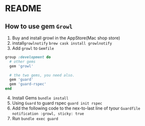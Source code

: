 # README

## How to use gem `Growl`
1. Buy and install growl in the AppStore(Mac shop store)
2. install`growlnotify`
`brew cask install growlnotify`
3. Add `growl` to `Gemfile`
```ruby
group :development do
  # other gems
  gem 'growl'
  
  # the two gems, you need also.
  gem 'guard'
  gem 'guard-rspec'
end
```
4. Install Gems
`bundle install`
5. Using `Guard` to guard rspec
`guard init rspec`
6. Add the following code to the nex-to-last line of tyour `Guardfile`
`notification :growl, sticky: true`
7. Run
`bundle exec guard`
